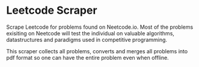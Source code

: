 # Leetcode Scraper
Scrape Leetcode for problems found on Neetcode.io. Most of the problems exisiting on Neetcode will test the individual on valuable algorithms, datastructures and paradigms used in competitive programming. 

This scraper collects all problems, converts and merges all problems into pdf format so one can have the entire problem even when offline.
